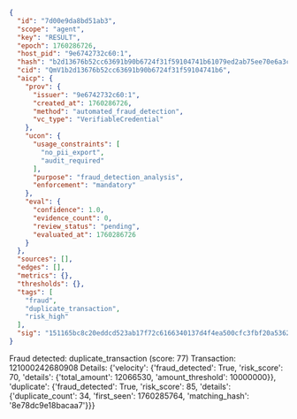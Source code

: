 ```json
{
  "id": "7d00e9da8bd51ab3",
  "scope": "agent",
  "key": "RESULT",
  "epoch": 1760286726,
  "host_pid": "9e6742732c60:1",
  "hash": "b2d13676b52cc63691b90b6724f31f59104741b61079ed2ab75ee70e6a3c9c26",
  "cid": "QmV1b2d13676b52cc63691b90b6724f31f59104741b6",
  "aicp": {
    "prov": {
      "issuer": "9e6742732c60:1",
      "created_at": 1760286726,
      "method": "automated_fraud_detection",
      "vc_type": "VerifiableCredential"
    },
    "ucon": {
      "usage_constraints": [
        "no_pii_export",
        "audit_required"
      ],
      "purpose": "fraud_detection_analysis",
      "enforcement": "mandatory"
    },
    "eval": {
      "confidence": 1.0,
      "evidence_count": 0,
      "review_status": "pending",
      "evaluated_at": 1760286726
    }
  },
  "sources": [],
  "edges": [],
  "metrics": {},
  "thresholds": {},
  "tags": [
    "fraud",
    "duplicate_transaction",
    "risk_high"
  ],
  "sig": "151165bc8c20eddcd523ab17f72c6166340137d4f4ea500cfc3fbf20a5362934"
}
```

Fraud detected: duplicate_transaction (score: 77)
Transaction: 121000242680908
Details: {'velocity': {'fraud_detected': True, 'risk_score': 70, 'details': {'total_amount': 12066530, 'amount_threshold': 10000000}}, 'duplicate': {'fraud_detected': True, 'risk_score': 85, 'details': {'duplicate_count': 34, 'first_seen': 1760285764, 'matching_hash': '8e78dc9e18bacaa7'}}}